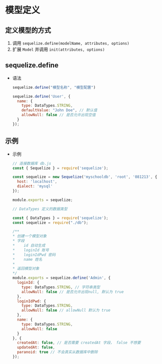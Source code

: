 # 模型定义

## 定义模型的方式

1. 调用 `sequelize.define(modelName, attributes, options)`
2. 扩展 `Model` 并调用 `init(attributes, options)`

## sequelize.define

+ 语法

  ```js
  sequelize.define("模型名称", "模型配置")
  ```

  ```js
  sequelize.define('User', {
    name: {
      type: DataTypes.STRING,
      defaultValue: "John Doe", // 默认值
      allowNull: false // 是否允许出现空值
    }
  });

  ```

## 示例

+ 示例

  ```js
  // 连接数据库 db.js
  const { Sequelize } = require('sequelize');

  const sequelize = new Sequelize('myschooldb', 'root', '081213', {
    host: 'localhost',
    dialect: 'mysql'
  });

  module.exports = sequelize;
  ```

  ```js
  // DataTypes 定义的数据类型

  const { DataTypes } = require('sequelize');
  const sequelize = require("./db");

  /**
  * 创建一个模型对象
  * 字段
  *    id 自动生成
  *    loginId 账号
  *    loginIdPwd 密码
  *    name 姓名
  *
  * 返回模型对象
  */
  module.exports = sequelize.define('Admin', {
    loginId: {
      type: DataTypes.STRING, // 字符串类型
      allowNull: false // 是否允许出现null, 默认为 true
    },
    loginIdPwd: {
      type: DataTypes.STRING,
      allowNull: false // allowNull 默认为 true
    },
    name: {
      type: DataTypes.STRING,
      allowNull: false
    }
  }, {
    createdAt: false, // 是否需要 createdAt 字段， false 不想要
    updatedAt: false,
    paranoid: true // 不会真实从数据库中删除
  });
  ```
